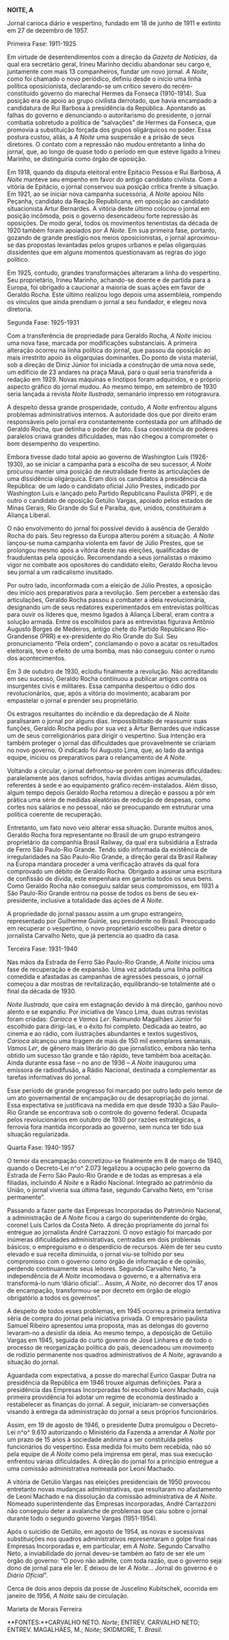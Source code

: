 **NOITE, A**

Jornal carioca diário e vespertino, fundado em 18 de junho de 1911 e
extinto em 27 de dezembro de 1957.

Primeira Fase: 1911-1925

Em virtude de desentendimentos com a direção da *Gazeta de Notícias*, da
qual era secretário geral, Irineu Marinho decidiu abandonar seu cargo e,
juntamente com mais 13 companheiros, fundar um novo jornal. *A Noite*,
como foi chamado o novo periódico, definiu desde o início uma linha
política oposicionista, declarando-se um crítico severo do
recém-constituído governo do marechal Hermes da Fonseca (1910-1914). Sua
posição era de apoio ao grupo civilista derrotado, que havia encampado a
candidatura de Rui Barbosa à presidência da República. Apontando as
falhas do governo e denunciando o autoritarismo do presidente, o jornal
combatia sobretudo a política de “salvações” de Hermes da Fonseca, que
promovia a substituição forçada dos grupos oligárquicos no poder. Essa
postura custou, aliás, a *A Noite* uma suspensão e a prisão de seus
diretores. O contato com a repressão não mudou entretanto a linha do
jornal, que, ao longo de quase todo o período em que esteve ligado a
Irineu Marinho, se distinguiria como órgão de oposição.

Em 1918, quando da disputa eleitoral entre Epitácio Pessoa e Rui
Barbosa, *A Noite* manteve seu empenho em favor do antigo candidato
civilista. Com a vitória de Epitácio, o jornal conservou sua posição
crítica frente à situação. Em 1921, ao se iniciar nova campanha
sucessória, *A Noite* apoiou Nilo Peçanha, candidato da Reação
Republicana, em oposição ao candidato situacionista Artur Bernardes. A
vitória deste último colocou o jornal em posição incômoda, pois o
governo desencadeou forte repressão às oposições. De modo geral, todos
os movimentos tenentistas da década de 1920 também foram apoiados por *A
Noite*. Em sua primeira fase, portanto, gozando de grande prestígio nos
meios oposicionistas, o jornal aproximou-se das propostas levantadas
pelos grupos urbanos e pelas oligarquias dissidentes que em alguns
momentos questionavam as regras do jogo político.

Em 1925, contudo, grandes transformações alteraram a linha do
vespertino. Seu proprietário, Irineu Marinho, achando-se doente e de
partida para a Europa, foi obrigado a caucionar a maioria de suas ações
em favor de Geraldo Rocha. Este último realizou logo depois uma
assembleia, rompendo os vínculos que ainda prendiam o jornal a seu
fundador, e elegeu nova diretoria.

Segunda Fase: 1925-1931

Com a transferência de propriedade para Geraldo Rocha, *A Noite* iniciou
uma nova fase, marcada por modificações substanciais. A primeira
alteração ocorreu na linha política do jornal, que passou da oposição ao
mais irrestrito apoio às oligarquias dominantes. Do ponto de vista
material, sob a direção de Diniz Júnior foi iniciada a construção de uma
nova sede, um edifício de 23 andares na praça Mauá, para o qual seria
transferida a redação em 1929. Novas máquinas e linotipos foram
adquiridos, e o próprio aspecto gráfico do jornal mudou. Ao mesmo tempo,
em setembro de 1930 seria lançada a revista *Noite Ilustrada*, semanário
impresso em rotogravura.

A despeito dessa grande prosperidade, contudo, *A Noite* enfrentou
alguns problemas administrativos internos. A autoridade dos que por
direito eram responsáveis pelo jornal era constantemente contestada por
um afilhado de Geraldo Rocha, que detinha o poder de fato. Essa
coexistência de poderes paralelos criava grandes dificuldades, mas não
chegou a comprometer o bom desempenho do vespertino.

Embora tivesse dado total apoio ao governo de Washington Luís
(1926-1930), ao se iniciar a campanha para a escolha de seu sucessor, *A
Noite* procurou manter uma posição de neutralidade frente às
articulações de uma dissidência oligárquica. Eram dois os candidatos à
presidência da República: de um lado o candidato oficial Júlio Prestes,
indicado por Washington Luís e lançado pelo Partido Republicano Paulista
(PRP), e de outro o candidato de oposição Getúlio Vargas, apoiado pelos
estados de Minas Gerais, Rio Grande do Sul e Paraíba, que, unidos,
constituíram a Aliança Liberal.

O não envolvimento do jornal foi possível devido à ausência de Geraldo
Rocha do país. Seu regresso da Europa alterou porém a situação. *A
Noite* lançou-se numa campanha violenta em favor de Júlio Prestes, que
se prolongou mesmo após a vitória deste nas eleições, qualificadas de
fraudulentas pela oposição. Recomendando a seus jornalistas o máximo
vigor no combate aos opositores do candidato eleito, Geraldo Rocha levou
seu jornal a um radicalismo inusitado.

Por outro lado, inconformada com a eleição de Júlio Prestes, a oposição
deu início aos preparativos para a revolução. Sem perceber a extensão
das articulações, Geraldo Rocha passou a combater a ideia
revolucionária, designando um de seus redatores experimentados em
entrevistas políticas para ouvir os líderes que, mesmo ligados à Aliança
Liberal, eram contra a solução armada. Entre os escolhidos para as
entrevistas figurava Antônio Augusto Borges de Medeiros, antigo chefe do
Partido Republicano Rio-Grandense (PRR) e ex-presidente do Rio Grande do
Sul. Seu pronunciamento “Pela ordem”, conclamando o povo a acatar os
resultados eleitorais, teve o efeito de uma bomba, mas não conseguiu
conter o rumo dos acontecimentos.

Em 3 de outubro de 1930, eclodiu finalmente a revolução. Não acreditando
em seu sucesso, Geraldo Rocha continuou a publicar artigos contra os
insurgentes civis e militares. Essa campanha despertou o ódio dos
revolucionários, que, após a vitória do movimento, acabaram por
empastelar o jornal e prender seu proprietário.

Os estragos resultantes do incêndio e da depredação de *A Noite*
paralisaram o jornal por alguns dias. Impossibilitado de reassumir suas
funções, Geraldo Rocha pediu por sua vez a Artur Bernardes que indicasse
um de seus correligionários para dirigir o vespertino. Sua intenção era
também proteger o jornal das dificuldades que provavelmente se criariam
no novo governo. O indicado foi Augusto Lima, que, ao lado da antiga
equipe, iniciou os preparativos para o relançamento de *A Noite*.

Voltando a circular, o jornal defrontou-se porém com inúmeras
dificuldades: paralelamente aos danos sofridos, havia dívidas antigas
acumuladas, referentes à sede e ao equipamento gráfico recém-instalados.
Além disso, algum tempo depois Geraldo Rocha retomou a direção e passou
a pôr em prática uma série de medidas aleatórias de redução de despesas,
como cortes nos salários e no pessoal, não se preocupando em estruturar
uma política coerente de recuperação.

Entretanto, um fato novo veio alterar essa situação. Durante muitos
anos, Geraldo Rocha fora representante no Brasil de um grupo estrangeiro
proprietário da companhia Brasil Railway, da qual era subsidiária a
Estrada de Ferro São Paulo-Rio Grande. Tendo sido informada da
existência de irregularidades na São Paulo-Rio Grande, a direção geral
da Brasil Railway na Europa mandara proceder a uma verificação através
da qual fora comprovado um débito de Geraldo Rocha. Obrigado a assinar
uma escritura de confissão de dívida, este empenhara em garantia todos
os seus bens. Como Geraldo Rocha não conseguiu saldar seus compromissos,
em 1931 a São Paulo-Rio Grande entrou na posse de todos os bens de seu
ex-presidente, inclusive a totalidade das ações de *A Noite*.

A propriedade do jornal passou assim a um grupo estrangeiro,
representado por Guilherme Guinle, seu presidente no Brasil. Preocupado
em recuperar o vespertino, o novo proprietário escolheu para diretor o
jornalista Carvalho Neto, que já pertencia ao quadro da casa.

Terceira Fase: 1931-1940

Nas mãos da Estrada de Ferro São Paulo-Rio Grande, *A Noite* iniciou uma
fase de recuperação e de expansão. Uma vez adotada uma linha política
comedida e afastadas as campanhas de agressões pessoais, o jornal
começou a dar mostras de revitalização, equilibrando-se totalmente até o
final da década de 1930.

*Noite Ilustrada*, que caíra em estagnação devido à má direção, ganhou
novo alento e se expandiu. Por iniciativa de Vasco Lima, duas outras
revistas foram criadas: *Carioca* e *Vamos Ler*. Raimundo Magalhães
Júnior foi escolhido para dirigi-las, e o êxito foi completo. Dedicada
ao teatro, ao cinema e ao rádio, com ilustrações abundantes e textos
sugestivos, *Carioca* alcançou uma tiragem de mais de 150 mil exemplares
semanais. *Vamos Ler*, de gênero mais literário do que jornalístico,
embora não tenha obtido um sucesso tão grande e tão rápido, teve também
boa aceitação. Ainda durante essa fase – no ano de 1936 – *A Noite*
inaugurou uma emissora de radiodifusão, a Rádio Nacional, destinada a
complementar as tarefas informativas do jornal.

Esse período de grande progresso foi marcado por outro lado pelo temor
de um ato governamental de encampação ou de desapropriação do jornal.
Essa expectativa se justificava na medida em que desde 1930 a São
Paulo-Rio Grande se encontrava sob o controle do governo federal.
Ocupada pelos revolucionários em outubro de 1930 por razões
estratégicas, a ferrovia fora mantida incorporada ao governo, sem nunca
ter tido sua situação regularizada.

Quarta Fase: 1940-1957

O temor da encampação concretizou-se finalmente em 8 de março de 1940,
quando o Decreto-Lei n^o^ 2.073 legalizou a ocupação pelo governo da
Estrada de Ferro São Paulo-Rio Grande e de todas as empresas a ela
filiadas, incluindo *A Noite* e a Rádio Nacional. Integrado ao
patrimônio da União, o jornal viveria sua última fase, segundo Carvalho
Neto, em “crise permanente”.

Passando a fazer parte das Empresas Incorporadas do Patrimônio Nacional,
a administração de *A Noite* ficou a cargo do superintendente do órgão,
coronel Luís Carlos da Costa Neto. A direção propriamente do jornal foi
entregue ao jornalista André Carrazzoni. O novo estágio foi marcado por
inúmeras dificuldades administrativas, centradas em dois problemas
básicos: o empreguismo e o desperdício de recursos. Além de ter seu
custo elevado e sua receita diminuída, o jornal viu-se tolhido por seu
compromisso com o governo como órgão de informação e de opinião,
perdendo continuamente seus leitores. Segundo Carvalho Neto, “a
independência de *A Noite* incomodava o governo, e a alternativa era
transformá-lo num ‘diário oficial’… Assim, *A Noite*, no decorrer dos 17
anos de encampação, transformou-se por decreto em órgão de elogio
obrigatório a todos os governos”.

A despeito de todos esses problemas, em 1945 ocorreu a primeira
tentativa séria de compra do jornal pela iniciativa privada. O
empresário paulista Samuel Ribeiro apresentou uma proposta, mas as
delongas do governo levaram-no a desistir da ideia. Ao mesmo tempo, a
deposição de Getúlio Vargas em 1945, seguida do curto governo de José
Linhares e de todo o processo de reorganização política do país,
desencadeou um movimento de rodízio permanente nos quadros
administrativos de *A Noite*, agravando a situação do jornal.

Aguardada com expectativa, a posse do marechal Eurico Gaspar Dutra na
presidência da República em 1946 trouxe algumas definições. Para a
presidência das Empresas Incorporadas foi escolhido Leoni Machado, cuja
primeira providência foi adotar um regime de economia destinado a
restabelecer as finanças do jornal. A seguir, iniciaram-se conversações
visando à entrega da administração do jornal a seus próprios
funcionários.

Assim, em 19 de agosto de 1946, o presidente Dutra promulgou o
Decreto-Lei n^o^ 9.610 autorizando o Ministério da Fazenda a arrendar *A
Noite* por um prazo de 15 anos à sociedade anônima a ser constituída
pelos funcionários do vespertino. Essa medida foi muito bem recebida,
não só pela equipe de *A Noite* como pela imprensa em geral, mas sua
execução enfrentou várias dificuldades. A direção do jornal foi a
princípio entregue a uma comissão administrativa nomeada por Leoni
Machado.

A vitória de Getúlio Vargas nas eleições presidenciais de 1950 provocou
entretanto novas mudanças administrativas, que resultaram no afastamento
de Leoni Machado e na dissolução da comissão administrativa de *A
Noite*. Nomeado superintendente das Empresas Incorporadas, André
Carrazzoni não conseguiu deter a avalanche de problemas que caiu sobre o
jornal durante todo o segundo governo Vargas (1951-1954).

Após o suicídio de Getúlio, em agosto de 1954, as novas e sucessivas
substituições nos quadros administrativos representaram o golpe final
nas Empresas Incorporadas e, em particular, em *A Noite*. Segundo
Carvalho Neto, a inviabilidade do jornal deveu-se também ao fato de ser
ele um órgão do governo: “O povo não admite, com toda razão, que o
governo seja dono de jornal para ele ler. E deixou de ler *A Noite*…
Jornal do governo é o *Diário Oficial*”.

Cerca de dois anos depois da posse de Juscelino Kubitschek, ocorrida em
janeiro de 1956, *A Noite* saiu de circulação.

Marieta de Morais Ferreira

**FONTES:**CARVALHO NETO. *Norte*; ENTREV. CARVALHO NETO; ENTREV.
MAGALHÃES, M.; *Noite*; SKIDMORE, T. *Brasil*.
